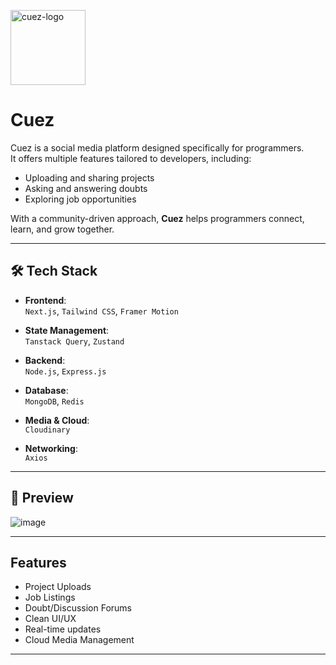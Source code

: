 
<p align="start">
  <img src="https://github.com/user-attachments/assets/ddda4c49-0626-4a13-8c07-c91c2a250562" alt="cuez-logo" width="120" />
</p>

# Cuez

Cuez is a social media platform designed specifically for programmers.  
It offers multiple features tailored to developers, including:

- Uploading and sharing projects
- Asking and answering doubts
- Exploring job opportunities

With a community-driven approach, **Cuez** helps programmers connect, learn, and grow together.

---

## 🛠️ Tech Stack

- **Frontend**:  
  `Next.js`, `Tailwind CSS`, `Framer Motion`

- **State Management**:  
  `Tanstack Query`, `Zustand`

- **Backend**:  
  `Node.js`, `Express.js`

- **Database**:  
  `MongoDB`, `Redis`

- **Media & Cloud**:  
  `Cloudinary`

- **Networking**:  
  `Axios`

---

## 📸 Preview

![image](https://github.com/user-attachments/assets/853ac9f3-6b3f-40df-8571-52ca8bf54370)

---

## Features

- Project Uploads
- Job Listings
- Doubt/Discussion Forums
- Clean UI/UX
- Real-time updates
- Cloud Media Management

---

